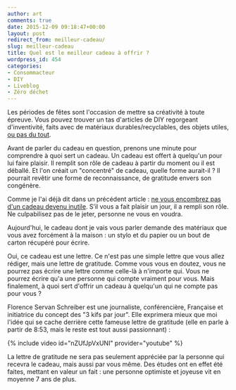 ```yaml
---
author: art
comments: true
date: 2015-12-09 09:18:47+00:00
layout: post
redirect_from: meilleur-cadeau/
slug: meilleur-cadeau
title: Quel est le meilleur cadeau à offrir ?
wordpress_id: 454
categories:
- Consommacteur
- DIY
- Liveblog
- Zéro déchet
---
```


Les périodes de fêtes sont l'occasion de mettre sa créativité à toute épreuve. Vous pouvez trouver un tas d'articles de DIY regorgeant d'inventivité, faits avec de matériaux durables/recyclables, des objets utiles, [ou pas du tout](https://irz.fr/guide-cadeau).

Avant de parler du cadeau en question, prenons une minute pour comprendre à quoi sert un cadeau. Un cadeau est offert à quelqu'un pour lui faire plaisir. Il remplit son rôle de cadeau à partir du moment ou il est déballé. Et l'on créait un "concentré" de cadeau, quelle forme aurait-il ? Il pourrait revêtir une forme de reconnaissance, de gratitude envers son congénère.

Comme je l'ai déjà dit dans un précédent article : [ne vous encombrez pas d'un cadeau devenu inutile](https://irz.frla-magie-du-rangement/). S’il vous a fait plaisir un jour, il a rempli son rôle. Ne culpabilisez pas de le jeter, personne ne vous en voudra.

Aujourd'hui, le cadeau dont je vais vous parler demande des matériaux que vous avez forcément à la maison : un stylo et du papier ou un bout de carton récupéré pour écrire.

Oui, ce cadeau est une lettre. Ce n'est pas une simple lettre que vous allez rédiger, mais une lettre de gratitude. Comme vous vous en doutez, vous ne pourrez pas écrire une lettre comme celle-là à n'importe qui. Vous ne pourrez écrire qu'a une personne qui compte vraiment pour vous. Mais finalement, à quoi sert d'offrir un cadeau à quelqu'un qui ne compte pas pour vous ?

Florence Servan Schreiber est une journaliste, conférencière, Française et initiatrice du concept des "3 kifs par jour". Elle exprimera mieux que moi l'idée qui se cache derrière cette fameuse lettre de gratitude (elle en parle à partir de 8:53, mais le reste est tout aussi passionnant) :

{% include video id="nZUfJpVxUNI" provider="youtube" %}

La lettre de gratitude ne sera pas seulement appréciée par la personne qui recevra le cadeau, mais aussi par vous même. Des études ont en effet été faites, mettant en valeur un fait : une personne optimiste et joyeuse vit en moyenne 7 ans de plus.
